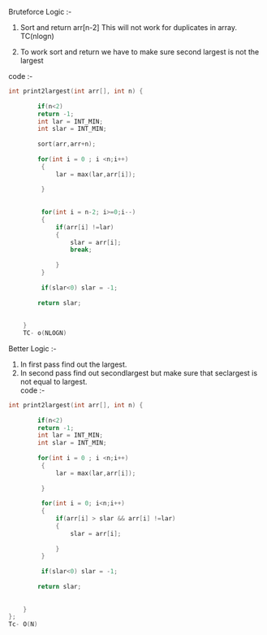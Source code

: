 Bruteforce Logic :-    

1) Sort and return arr[n-2] This will not work for duplicates in array. TC(nlogn)    

2) To work sort and return we have to make sure second largest is not the largest    

code :-   

```cpp
int print2largest(int arr[], int n) {
	    
	    if(n<2)
	    return -1;
	    int lar = INT_MIN;
	    int slar = INT_MIN;
	    
	    sort(arr,arr+n);
	    
	    for(int i = 0 ; i <n;i++)
	     {
	         lar = max(lar,arr[i]);
	         
	     }
	     
	    
	     for(int i = n-2; i>=0;i--)
	     {
	         if(arr[i] !=lar)
	         {
	             slar = arr[i];
	             break;
	             
	         }
	     }
	     
	     if(slar<0) slar = -1;
	    
	    return slar;
	    
	    
	}
    TC- o(NLOGN)
```

Better Logic :-  
1) In first pass find out the largest.  
2) In second pass find out secondlargest  but make sure that seclargest is not equal to  largest.  
code :-  
```cpp
int print2largest(int arr[], int n) {
	    
	    if(n<2)
	    return -1;
	    int lar = INT_MIN;
	    int slar = INT_MIN;
	    
	    for(int i = 0 ; i <n;i++)
	     {
	         lar = max(lar,arr[i]);
	         
	     }
	    
	     for(int i = 0; i<n;i++)
	     {
	         if(arr[i] > slar && arr[i] !=lar)
	         {
	             slar = arr[i];
	             
	         }
	     }
	     
	     if(slar<0) slar = -1;
	    
	    return slar;
	    
	    
	}
};
Tc- O(N)
```
  



